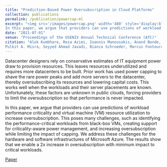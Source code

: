 ```yaml
---
title: "Prediction-Based Power Oversubscription in Cloud Platforms"
collection: publications
permalink: /publication/powercap-ml
excerpt: "<img src='/images/powercap.png' width='480' style='display:block; margin:auto;'><br/>Datacenter designers rely on conservative estimates of IT equipment power draw to provision resources. This leaves resources underutilized and requires more datacenters to be built. Prior work has used power capping to shave the rare power peaks and add more servers to the datacenter, thereby oversubscribing its resources and lowering capital costs. This works well when the workloads and their server placements are known. Unfortunately, these factors are unknown in public clouds, forcing providers to limit the oversubscription so that performance is never impacted.
In this paper, we argue that providers can use predictions of workload performance criticality and virtual machine (VM) resource utilization to increase oversubscription. This poses many challenges, such as identifying the performance-critical workloads from black-box VMs, creating support for criticality-aware power management, and increasing oversubscription while limiting the impact of capping. We address these challenges for the hardware and software infrastructures of Microsoft Azure. The results show that we enable a 2x increase in oversubscription with minimum impact to critical workloads."
date: "2021-07-01"
venue: "Proceedings of the USENIX Annual Technical Conference (ATC)"
citation: "Alok Kumbhare, Reza Azimi, Ioannis Manousakis, Anand Bonde, Felipe Frujeri, Nithish Mahalingam,
Pulkit A. Misra, Seyyed Ahmad Javadi, Bianca Schroeder, Marcus Fontoura, and Ricardo Bianchini"
---
```

Datacenter designers rely on conservative estimates of IT equipment power draw to provision resources. This leaves resources underutilized and requires more datacenters to be built. Prior work has used power capping to shave the rare power peaks and add more servers to the datacenter, thereby oversubscribing its resources and lowering capital costs. This works well when the workloads and their server placements are known. Unfortunately, these factors are unknown in public clouds, forcing providers to limit the oversubscription so that performance is never impacted.

In this paper, we argue that providers can use predictions of workload performance criticality and virtual machine (VM) resource utilization to increase oversubscription. This poses many challenges, such as identifying the performance-critical workloads from black-box VMs, creating support for criticality-aware power management, and increasing oversubscription while limiting the impact of capping. We address these challenges for the hardware and software infrastructures of Microsoft Azure. The results show that we enable a 2x increase in oversubscription with minimum impact to critical workloads.

[Paper](https://www.microsoft.com/en-us/research/uploads/prod/2020/10/Per-VM-Capping-ATC21.pdf)
